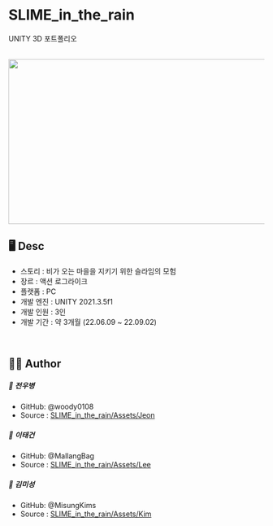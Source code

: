 # SLIME_in_the_rain
UNITY 3D 포트폴리오

<br>

<img src="https://user-images.githubusercontent.com/90057774/188316548-fbaf6dfa-0d19-4273-9501-dda505d955af.png"  width="576" height="324">

<br>

## 🖥 Desc
* 스토리 : 비가 오는 마을을 지키기 위한 슬라임의 모험
* 장르 : 액션 로그라이크
* 플랫폼 : PC
* 개발 엔진 : UNITY 2021.3.5f1
* 개발 인원 : 3인
* 개발 기간 : 약 3개월 (22.06.09 ~ 22.09.02)

<br>
  
## 👨‍💻 Author
##### 👤 전우병
* GitHub: @woody0108
* Source : [SLIME_in_the_rain/Assets/Jeon](https://github.com/MisungKims/SLIME_in_the_rain/tree/main/SLIME_in_the_rain/Assets/Jeon/Scripts)

##### 👤 이태건
* GitHub: @MallangBag
* Source : [SLIME_in_the_rain/Assets/Lee](https://github.com/MisungKims/SLIME_in_the_rain/tree/main/SLIME_in_the_rain/Assets/Lee/Scripts)

##### 👤 김미성
* GitHub: @MisungKims
* Source : [SLIME_in_the_rain/Assets/Kim](https://github.com/MisungKims/SLIME_in_the_rain/tree/main/SLIME_in_the_rain/Assets/Kim/Scripts)
